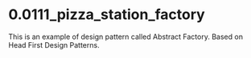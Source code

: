 # 0.0111_pizza_station_factory
This is an example of design pattern called Abstract Factory. Based on Head First Design Patterns. 
